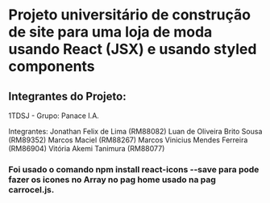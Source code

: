 # Projeto universitário de construção de site para uma loja de moda usando React (JSX) e usando styled components

## Integrantes do Projeto:
1TDSJ - Grupo: Panace I.A.

Integrantes:
Jonathan Felix de Lima (RM88082)
Luan de Oliveira Brito Sousa (RM89352)
Marcos Maciel (RM88267)
Marcos Vinicius Mendes Ferreira (RM86904)
Vitória Akemi Tanimura (RM88077)

### Foi usado o comando  npm install react-icons --save para pode fazer os icones no Array no pag home usado na pag carrocel.js.
